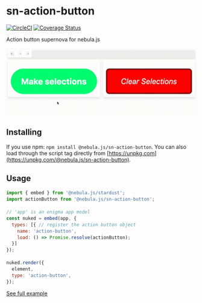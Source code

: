# sn-action-button

[![CircleCI](https://circleci.com/gh/qlik-oss/sn-action-button.svg?style=svg)](https://circleci.com/gh/qlik-oss/sn-action-button)
[![Coverage Status](https://coveralls.io/repos/github/qlik-oss/sn-action-button/badge.svg)](https://coveralls.io/github/qlik-oss/sn-action-button)

Action button supernova for nebula.js

![Action button preview](./assets/preview.gif)

## Installing

If you use npm: `npm install @nebula.js/sn-action-button`. You can also load through the script tag directly from [https://unpkg.com](https://unpkg.com/@nebula.js/sn-action-button).

## Usage

```js
import { embed } from '@nebula.js/stardust';
import actionButton from '@nebula.js/sn-action-button';

// 'app' is an enigma app model
const nuked = embed(app, {
  types: [{ // register the action button object
    name: 'action-button',
    load: () => Promise.resolve(actionButton);
  }]
});

nuked.render({
  element,
  type: 'action-button',
});
```

[See full example](./example)
